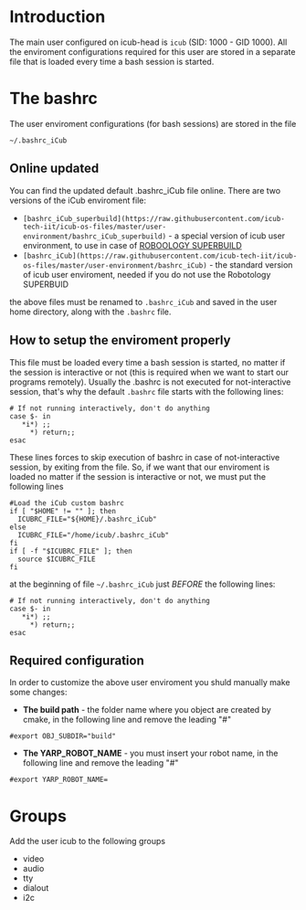 # Introduction

The main user configured on  icub-head is `icub` (SID: 1000 - GID 1000). All the enviroment configurations required for this user are stored in a separate file that is loaded every time a bash session is started.

# The bashrc

The user enviroment configurations (for bash sessions) are stored in the file

`~/.bashrc_iCub`

## Online updated

You can find the updated default .bashrc_iCub file online.
There are two versions of the iCub enviroment file:

- `[bashrc_iCub_superbuild](https://raw.githubusercontent.com/icub-tech-iit/icub-os-files/master/user-environment/bashrc_iCub_superbuild)` - a special version of icub user environment, to use in case of [ROBOOLOGY SUPERBUILD](https://github.com/robotology/robotology-superbuild)
- `[bashrc_iCub](https://raw.githubusercontent.com/icub-tech-iit/icub-os-files/master/user-environment/bashrc_iCub)` - the standard version of icub user enviroment, needed if you do not use the Robotology SUPERBUID

the above files must be renamed to `.bashrc_iCub` and saved in the user home directory, along with the `.bashrc` file.

## How to setup the enviroment properly

This file must be loaded every time a bash session is started, no matter if the session is interactive or not (this is required when we want to start our programs remotely).
Usually the .bashrc is not executed for not-interactive session, that's why the default `.bashrc` file starts with the following lines:
```
# If not running interactively, don't do anything
case $- in
   *i*) ;;
     *) return;;
esac
```
These lines forces to skip execution of bashrc in case of not-interactive session, by exiting from the file.
So, if we want that our enviroment is loaded no matter if the session is interactive or not, we must put the following lines
```
#Load the iCub custom bashrc
if [ "$HOME" != "" ]; then
  ICUBRC_FILE="${HOME}/.bashrc_iCub"
else
  ICUBRC_FILE="/home/icub/.bashrc_iCub"
fi
if [ -f "$ICUBRC_FILE" ]; then
  source $ICUBRC_FILE
fi
```
at the beginning of file `~/.bashrc_iCub` just _BEFORE_ the following lines:
```
# If not running interactively, don't do anything
case $- in
   *i*) ;;
     *) return;;
esac
```

## Required configuration

In order to customize the above user enviroment you shuld manually make some changes:

- **The build path** - the folder name where you object are created by cmake, in the following line and remove the leading "#"
```
#export OBJ_SUBDIR="build"
```
- **The YARP_ROBOT_NAME** - you must insert your robot name, in the following line and remove the leading "#"
```
#export YARP_ROBOT_NAME=
```

# Groups

Add the user icub to the following groups

- video
- audio
- tty
- dialout
- i2c
